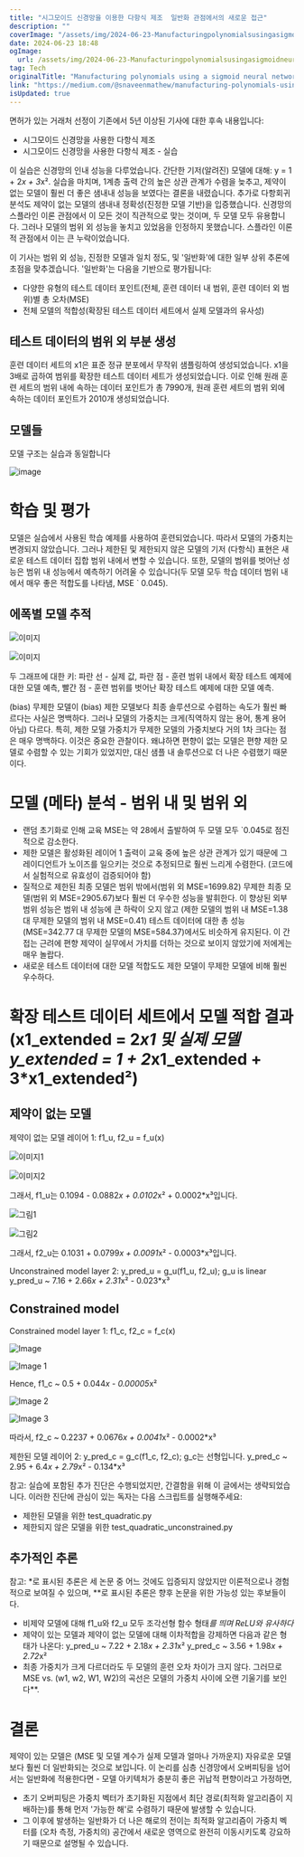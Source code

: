 ```yaml
---
title: "시그모이드 신경망을 이용한 다항식 제조  일반화 관점에서의 새로운 접근"
description: ""
coverImage: "/assets/img/2024-06-23-Manufacturingpolynomialsusingasigmoidneuralnetworkanewlookfromageneralizationperspective_0.png"
date: 2024-06-23 18:48
ogImage: 
  url: /assets/img/2024-06-23-Manufacturingpolynomialsusingasigmoidneuralnetworkanewlookfromageneralizationperspective_0.png
tag: Tech
originalTitle: "Manufacturing polynomials using a sigmoid neural network — a new look from a ‘generalization’ perspective"
link: "https://medium.com/@snaveenmathew/manufacturing-polynomials-using-a-sigmoid-neural-network-a-new-look-from-a-generalization-68a1b42e4be7"
isUpdated: true
---
```






면허가 있는 거래처 선정이 기존에서 5년 이상된 기사에 대한 후속 내용입니다:

- 시그모이드 신경망을 사용한 다항식 제조
- 시그모이드 신경망을 사용한 다항식 제조 - 실습

이 실습은 신경망의 인내 성능을 다루었습니다. 간단한 기저(알려진) 모델에 대해: y = 1 + 2*x + 3*x². 실습을 마치며, 1계층 출력 간의 높은 상관 관계가 수렴을 늦추고, 제약이 없는 모델이 훨씬 더 좋은 샘내내 성능을 보였다는 결론을 내렸습니다. 추가로 다항회귀 분석도 제약이 없는 모델의 샘내내 정확성(진정한 모델 기반)을 입증했습니다. 신경망의 스플라인 이론 관점에서 이 모든 것이 직관적으로 맞는 것이며, 두 모델 모두 유용합니다. 그러나 모델의 범위 외 성능을 놓치고 있었음을 인정하지 못했습니다. 스플라인 이론적 관점에서 이는 큰 누락이었습니다.

이 기사는 범위 외 성능, 진정한 모델과 일치 정도, 및 '일반화'에 대한 일부 상위 추론에 초점을 맞추겠습니다. '일반화'는 다음을 기반으로 평가됩니다:

<div class="content-ad"></div>

- 다양한 유형의 테스트 데이터 포인트(전체, 훈련 데이터 내 범위, 훈련 데이터 외 범위)별 총 오차(MSE)
- 전체 모델의 적합성(확장된 테스트 데이터 세트에서 실제 모델과의 유사성) 

## 테스트 데이터의 범위 외 부분 생성

훈련 데이터 세트의 x1은 표준 정규 분포에서 무작위 샘플링하여 생성되었습니다. x1을 3배로 곱하여 범위를 확장한 테스트 데이터 세트가 생성되었습니다. 이로 인해 원래 훈련 세트의 범위 내에 속하는 데이터 포인트가 총 7990개, 원래 훈련 세트의 범위 외에 속하는 데이터 포인트가 2010개 생성되었습니다.

## 모델들

<div class="content-ad"></div>

모델 구조는 실습과 동일합니다

![image](/assets/img/2024-06-23-Manufacturingpolynomialsusingasigmoidneuralnetworkanewlookfromageneralizationperspective_0.png)

# 학습 및 평가

모델은 실습에서 사용된 학습 예제를 사용하여 훈련되었습니다. 따라서 모델의 가중치는 변경되지 않았습니다. 그러나 제한된 및 제한되지 않은 모델의 기저 (다항식) 표현은 새로운 테스트 데이터 집합 범위 내에서 변할 수 있습니다. 또한, 모델의 범위를 벗어난 성능은 범위 내 성능에서 예측하기 어려울 수 있습니다(두 모델 모두 학습 데이터 범위 내에서 매우 좋은 적합도를 나타냄, MSE ` 0.045).

<div class="content-ad"></div>

## 에폭별 모델 추적

![이미지](https://miro.medium.com/v2/resize:fit:1280/1*jygr4njGNjkNL3enCQNVyg.gif)

![이미지](https://miro.medium.com/v2/resize:fit:1280/1*hUfYQ21PQZkbE40NcVwuPA.gif)

두 그래프에 대한 키: 파란 선 - 실제 값, 파란 점 - 훈련 범위 내에서 확장 테스트 예제에 대한 모델 예측, 빨간 점 - 훈련 범위를 벗어난 확장 테스트 예제에 대한 모델 예측.

<div class="content-ad"></div>

(bias) 무제한 모델이 (bias) 제한 모델보다 최종 솔루션으로 수렴하는 속도가 훨씬 빠르다는 사실은 명백하다. 그러나 모델의 가중치는 크게(직역하지 않는 용어, 통계 용어 아님) 다르다. 특히, 제한 모델 가중치가 무제한 모델의 가중치보다 거의 1차 크다는 점은 매우 명백하다. 이것은 중요한 관찰이다. 왜냐하면 편향이 없는 모델은 편향 제한 모델로 수렴할 수 있는 기회가 있었지만, 대신 샘플 내 솔루션으로 더 나은 수렴했기 때문이다.

# 모델 (메타) 분석 - 범위 내 및 범위 외

- 랜덤 초기화로 인해 교육 MSE는 약 28에서 출발하여 두 모델 모두 `0.045로 점진적으로 감소한다.
- 제한 모델은 활성화된 레이어 1 출력이 교육 중에 높은 상관 관계가 있기 때문에 그레이디언트가 노이즈를 일으키는 것으로 추정되므로 훨씬 느리게 수렴한다. (코드에서 실험적으로 유효성이 검증되어야 함)
- 질적으로 제한된 최종 모델은 범위 밖에서(범위 외 MSE=1699.82) 무제한 최종 모델(범위 외 MSE=2905.67)보다 훨씬 더 우수한 성능을 발휘한다. 이 향상된 외부 범위 성능은 범위 내 성능에 큰 하락이 오지 않고 (제한 모델의 범위 내 MSE=1.38 대 무제한 모델의 범위 내 MSE=0.41) 테스트 데이터에 대한 총 성능(MSE=342.77 대 무제한 모델의 MSE=584.37)에서도 비슷하게 유지된다. 이 간접는 근려에 편향 제약이 실무에서 가치를 더하는 것으로 보이지 않았기에 저에게는 매우 놀랍다.
- 새로운 테스트 데이터에 대한 모델 적합도도 제한 모델이 무제한 모델에 비해 훨씬 우수하다.

# 확장 테스트 데이터 세트에서 모델 적합 결과 (x1_extended = 2*x1 및 실제 모델 y_extended = 1 + 2*x1_extended + 3*x1_extended²)

<div class="content-ad"></div>

## 제약이 없는 모델

제약이 없는 모델 레이어 1: f1_u, f2_u = f_u(x)

![이미지1](/assets/img/2024-06-23-Manufacturingpolynomialsusingasigmoidneuralnetworkanewlookfromageneralizationperspective_1.png)

![이미지2](/assets/img/2024-06-23-Manufacturingpolynomialsusingasigmoidneuralnetworkanewlookfromageneralizationperspective_2.png)

<div class="content-ad"></div>

그래서, f1_u는 0.1094 - 0.0882*x + 0.0102*x² + 0.0002*x³입니다.

![그림1](/assets/img/2024-06-23-Manufacturingpolynomialsusingasigmoidneuralnetworkanewlookfromageneralizationperspective_3.png)

![그림2](/assets/img/2024-06-23-Manufacturingpolynomialsusingasigmoidneuralnetworkanewlookfromageneralizationperspective_4.png)

그래서, f2_u는 0.1031 + 0.0799*x + 0.0091*x² - 0.0003*x³입니다.

<div class="content-ad"></div>

Unconstrained model layer 2: y_pred_u = g_u(f1_u, f2_u); g_u is linear
y_pred_u ~ 7.16 + 2.66*x + 2.31*x² - 0.023*x³

## Constrained model

Constrained model layer 1: f1_c, f2_c = f_c(x)

![Image](/assets/img/2024-06-23-Manufacturingpolynomialsusingasigmoidneuralnetworkanewlookfromageneralizationperspective_5.png)

<div class="content-ad"></div>


![Image 1](/assets/img/2024-06-23-Manufacturingpolynomialsusingasigmoidneuralnetworkanewlookfromageneralizationperspective_6.png)

Hence, f1_c ~ 0.5 + 0.044*x - 0.00005*x²

![Image 2](/assets/img/2024-06-23-Manufacturingpolynomialsusingasigmoidneuralnetworkanewlookfromageneralizationperspective_7.png)

![Image 3](/assets/img/2024-06-23-Manufacturingpolynomialsusingasigmoidneuralnetworkanewlookfromageneralizationperspective_8.png)


<div class="content-ad"></div>

따라서, f2_c ~ 0.2237 + 0.0676*x + 0.0041*x² - 0.0002*x³

제한된 모델 레이어 2: y_pred_c = g_c(f1_c, f2_c); g_c는 선형입니다.
y_pred_c ~ 2.95 + 6.4*x + 2.79*x² - 0.134*x³

참고: 실습에 포함된 추가 진단은 수행되었지만, 간결함을 위해 이 글에서는 생략되었습니다. 이러한 진단에 관심이 있는 독자는 다음 스크립트를 실행해주세요:

- 제한된 모델을 위한 test_quadratic.py
- 제한되지 않은 모델을 위한 test_quadratic_unconstrained.py

<div class="content-ad"></div>

## 추가적인 추론

참고: *로 표시된 추론은 세 논문 중 어느 것에도 입증되지 않았지만 이론적으로나 경험적으로 보여질 수 있으며, **로 표시된 추론은 향후 논문을 위한 가능성 있는 후보들이다.

- 비제약 모델에 대해 f1_u와 f2_u 모두 조각선형 함수 형태*를 띄며 ReLU와 유사하다*
- 제약이 있는 모델과 제약이 없는 모델에 대해 이차적합을 강제하면 다음과 같은 형태가 나온다:
y_pred_u ~ 7.22 + 2.18*x + 2.31*x²
y_pred_c ~ 3.56 + 1.98*x + 2.72*x²
- 최종 가중치가 크게 다르더라도 두 모델의 훈련 오차 차이가 크지 않다. 그러므로 MSE vs. (w1, w2, W1, W2)의 곡선은 모델의 가중치 사이에 오랜 기울기를 보인다**.

# 결론

<div class="content-ad"></div>

제약이 있는 모델은 (MSE 및 모델 계수가 실제 모델과 얼마나 가까운지) 자유로운 모델보다 훨씬 더 일반화되는 것으로 보입니다. 이 논리를 심층 신경망에서 오버피팅을 넘어서는 일반화에 적용한다면 - 모델 아키텍처가 충분히 좋은 귀납적 편향이라고 가정하면,
- 초기 오버피팅은 가중치 벡터가 초기화된 지점에서 최단 경로(최적화 알고리즘이 지배하는)를 통해 먼저 '가능한 해'로 수렴하기 때문에 발생할 수 있습니다.
- 그 이후에 발생하는 일반화가 더 나은 해로의 전이는 최적화 알고리즘이 가중치 벡터를 (오차 측정, 가중치의) 공간에서 새로운 영역으로 완전히 이동시키도록 강요하기 때문으로 설명될 수 있습니다.